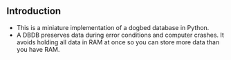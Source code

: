 ## Introduction

- This is a miniature implementation of a dogbed database in Python.
- A DBDB preserves data during error conditions and computer crashes. It avoids holding all data in RAM at once so you can store more data than you have RAM.